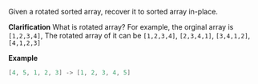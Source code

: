 Given a rotated sorted array, recover it to sorted array in-place.

**Clarification**
What is rotated array?
For example, the orginal array is `[1,2,3,4]`, The rotated array of it can be `[1,2,3,4]`, `[2,3,4,1]`, `[3,4,1,2]`, `[4,1,2,3]`

**Example**
```java
[4, 5, 1, 2, 3] -> [1, 2, 3, 4, 5]
```